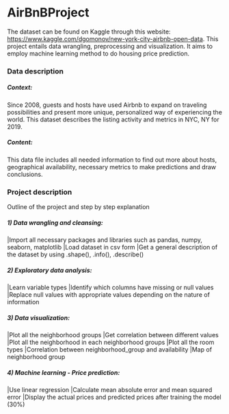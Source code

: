 # AirBnBProject

The dataset can be found on Kaggle through this website: https://www.kaggle.com/dgomonov/new-york-city-airbnb-open-data. This project entails data wrangling, preprocessing and visualization. It aims to employ machine learning method to do housing price prediction.

### Data description
##### Context:
Since 2008, guests and hosts have used Airbnb to expand on traveling possibilities and present more unique, personalized way of experiencing the world. This dataset describes the listing activity and metrics in NYC, NY for 2019.

##### Content:
This data file includes all needed information to find out more about hosts, geographical availability, necessary metrics to make predictions and draw conclusions.

### Project description
Outline of the project and step by step explanation

##### 1) Data wrangling and cleansing:
 |Import all necessary packages and libraries such as pandas, numpy, seaborn, matplotlib
 |Load dataset in csv form
 |Get a general description of the dataset by using .shape(), .info(), .describe()
##### 2) Exploratory data analysis:
 |Learn variable types
 |Identify which columns have missing or null values
 |Replace null values with appropriate values depending on the nature of information
##### 3) Data visualization:
 |Plot all the neighborhood groups
 |Get correlation between different values
 |Plot all the neighborhood in each neighborhood groups
 |Plot all the room types
 |Correlation between neighborhood_group and availability
 |Map of neighborhood group
##### 4) Machine learning - Price prediction:
 |Use linear regression
 |Calculate mean absolute error and mean squared error
 |Display the actual prices and predicted prices after training the model (30%)
